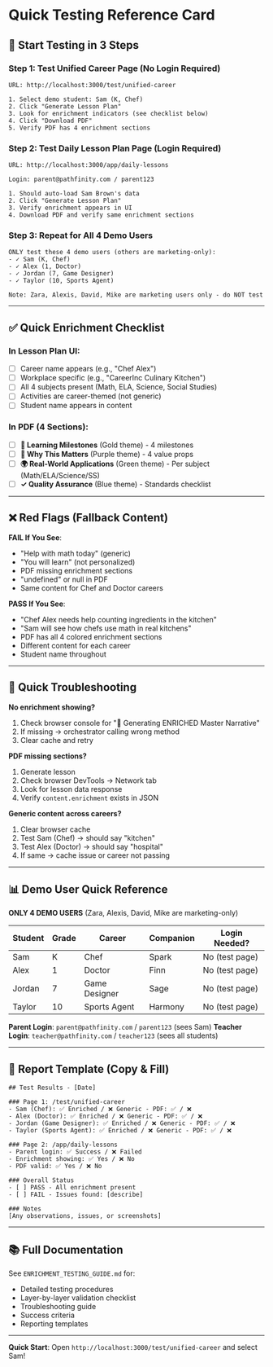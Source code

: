 # Quick Testing Reference Card

## 🚀 Start Testing in 3 Steps

### Step 1: Test Unified Career Page (No Login Required)
```
URL: http://localhost:3000/test/unified-career

1. Select demo student: Sam (K, Chef)
2. Click "Generate Lesson Plan"
3. Look for enrichment indicators (see checklist below)
4. Click "Download PDF"
5. Verify PDF has 4 enrichment sections
```

### Step 2: Test Daily Lesson Plan Page (Login Required)
```
URL: http://localhost:3000/app/daily-lessons

Login: parent@pathfinity.com / parent123

1. Should auto-load Sam Brown's data
2. Click "Generate Lesson Plan"
3. Verify enrichment appears in UI
4. Download PDF and verify same enrichment sections
```

### Step 3: Repeat for All 4 Demo Users
```
ONLY test these 4 demo users (others are marketing-only):
- ✓ Sam (K, Chef)
- ✓ Alex (1, Doctor)
- ✓ Jordan (7, Game Designer)
- ✓ Taylor (10, Sports Agent)

Note: Zara, Alexis, David, Mike are marketing users only - do NOT test
```

---

## ✅ Quick Enrichment Checklist

### In Lesson Plan UI:
- [ ] Career name appears (e.g., "Chef Alex")
- [ ] Workplace specific (e.g., "CareerInc Culinary Kitchen")
- [ ] All 4 subjects present (Math, ELA, Science, Social Studies)
- [ ] Activities are career-themed (not generic)
- [ ] Student name appears in content

### In PDF (4 Sections):
- [ ] **🎯 Learning Milestones** (Gold theme) - 4 milestones
- [ ] **💜 Why This Matters** (Purple theme) - 4 value props
- [ ] **🌍 Real-World Applications** (Green theme) - Per subject (Math/ELA/Science/SS)
- [ ] **✓ Quality Assurance** (Blue theme) - Standards checklist

---

## ❌ Red Flags (Fallback Content)

**FAIL If You See**:
- "Help with math today" (generic)
- "You will learn" (not personalized)
- PDF missing enrichment sections
- "undefined" or null in PDF
- Same content for Chef and Doctor careers

**PASS If You See**:
- "Chef Alex needs help counting ingredients in the kitchen"
- "Sam will see how chefs use math in real kitchens"
- PDF has all 4 colored enrichment sections
- Different content for each career
- Student name throughout

---

## 🐛 Quick Troubleshooting

**No enrichment showing?**
1. Check browser console for "🎨 Generating ENRICHED Master Narrative"
2. If missing → orchestrator calling wrong method
3. Clear cache and retry

**PDF missing sections?**
1. Generate lesson
2. Check browser DevTools → Network tab
3. Look for lesson data response
4. Verify `content.enrichment` exists in JSON

**Generic content across careers?**
1. Clear browser cache
2. Test Sam (Chef) → should say "kitchen"
3. Test Alex (Doctor) → should say "hospital"
4. If same → cache issue or career not passing

---

## 📊 Demo User Quick Reference

**ONLY 4 DEMO USERS** (Zara, Alexis, David, Mike are marketing-only)

| Student | Grade | Career | Companion | Login Needed? |
|---------|-------|--------|-----------|---------------|
| Sam | K | Chef | Spark | No (test page) |
| Alex | 1 | Doctor | Finn | No (test page) |
| Jordan | 7 | Game Designer | Sage | No (test page) |
| Taylor | 10 | Sports Agent | Harmony | No (test page) |

**Parent Login**: `parent@pathfinity.com` / `parent123` (sees Sam)
**Teacher Login**: `teacher@pathfinity.com` / `teacher123` (sees all students)

---

## 📝 Report Template (Copy & Fill)

```
## Test Results - [Date]

### Page 1: /test/unified-career
- Sam (Chef): ✅ Enriched / ❌ Generic - PDF: ✅ / ❌
- Alex (Doctor): ✅ Enriched / ❌ Generic - PDF: ✅ / ❌
- Jordan (Game Designer): ✅ Enriched / ❌ Generic - PDF: ✅ / ❌
- Taylor (Sports Agent): ✅ Enriched / ❌ Generic - PDF: ✅ / ❌

### Page 2: /app/daily-lessons
- Parent login: ✅ Success / ❌ Failed
- Enrichment showing: ✅ Yes / ❌ No
- PDF valid: ✅ Yes / ❌ No

### Overall Status
- [ ] PASS - All enrichment present
- [ ] FAIL - Issues found: [describe]

### Notes
[Any observations, issues, or screenshots]
```

---

## 📚 Full Documentation

See `ENRICHMENT_TESTING_GUIDE.md` for:
- Detailed testing procedures
- Layer-by-layer validation checklist
- Troubleshooting guide
- Success criteria
- Reporting templates

---

**Quick Start**: Open `http://localhost:3000/test/unified-career` and select Sam!
